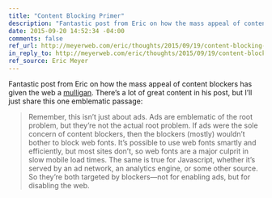 ```yaml
---
title: "Content Blocking Primer"
description: "Fantastic post from Eric on how the mass appeal of content blockers has given the web a mulligan."
date: 2015-09-20 14:52:34 -04:00
comments: false
ref_url: http://meyerweb.com/eric/thoughts/2015/09/19/content-blocking-primer/
in_reply_to: http://meyerweb.com/eric/thoughts/2015/09/19/content-blocking-primer/
ref_source: Eric Meyer
---
```


Fantastic post from Eric on how the mass appeal of content blockers has given the web a [mulligan](https://en.wikipedia.org/wiki/Mulligan_(games)). There’s a lot of great content in his post, but I’ll just share this one emblematic passage:

> Remember, this isn’t just about ads.  Ads are emblematic of the root problem, but they’re not the actual root problem. If ads were the sole concern of content blockers, then the blockers (mostly) wouldn’t bother to block web fonts.  It’s possible to use web fonts smartly and efficiently, but most sites don’t, so web fonts are a major culprit in slow mobile load times.  The same is true for Javascript, whether it’s served by an ad network, an analytics engine, or some other source.  So they’re both targeted by blockers—not for enabling ads, but for disabling the web.